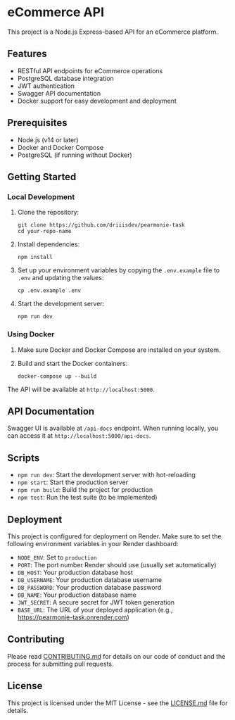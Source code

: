 # eCommerce API

This project is a Node.js Express-based API for an eCommerce platform.

## Features

- RESTful API endpoints for eCommerce operations
- PostgreSQL database integration
- JWT authentication
- Swagger API documentation
- Docker support for easy development and deployment

## Prerequisites

- Node.js (v14 or later)
- Docker and Docker Compose
- PostgreSQL (if running without Docker)

## Getting Started

### Local Development

1. Clone the repository:
   ```
   git clone https://github.com/driiisdev/pearmonie-task
   cd your-repo-name
   ```

2. Install dependencies:
   ```
   npm install
   ```

3. Set up your environment variables by copying the `.env.example` file to `.env` and updating the values:
   ```
   cp .env.example .env
   ```

4. Start the development server:
   ```
   npm run dev
   ```

### Using Docker

1. Make sure Docker and Docker Compose are installed on your system.

2. Build and start the Docker containers:
   ```
   docker-compose up --build
   ```

The API will be available at `http://localhost:5000`.

## API Documentation

Swagger UI is available at `/api-docs` endpoint. When running locally, you can access it at `http://localhost:5000/api-docs`.

## Scripts

- `npm run dev`: Start the development server with hot-reloading
- `npm start`: Start the production server
- `npm run build`: Build the project for production
- `npm test`: Run the test suite (to be implemented)

## Deployment

This project is configured for deployment on Render. Make sure to set the following environment variables in your Render dashboard:

- `NODE_ENV`: Set to `production`
- `PORT`: The port number Render should use (usually set automatically)
- `DB_HOST`: Your production database host
- `DB_USERNAME`: Your production database username
- `DB_PASSWORD`: Your production database password
- `DB_NAME`: Your production database name
- `JWT_SECRET`: A secure secret for JWT token generation
- `BASE_URL`: The URL of your deployed application (e.g., https://pearmonie-task.onrender.com)

## Contributing

Please read [CONTRIBUTING.md](CONTRIBUTING.md) for details on our code of conduct and the process for submitting pull requests.

## License

This project is licensed under the MIT License - see the [LICENSE.md](LICENSE.md) file for details.